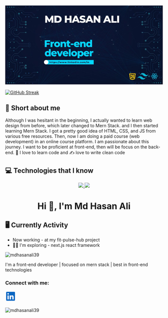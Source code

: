 ![The San Juan Mountains are beautiful!](https://raw.githubusercontent.com/mdhasanali39/mdhasanali39/main/assests/github-cover.jpg "md hasan ali github profile cover image")

[![GitHub Streak](https://github-readme-streak-stats.herokuapp.com?user=mdhasanali39&theme=tokyonight)](https://git.io/streak-stats)

## <strong>👦 Short about me</strong>
<p>
  Although I was hesitant in the beginning, I actually wanted to learn web design from before, which later changed to Mern Stack. and I then started learning Mern Stack. I got a pretty good idea of HTML, CSS, and JS from various free resources. Then, now  I am doing a paid course (web development) in an online course platform. I am passionate about this journey.
I want to be proficient at front-end, then will be focus on the back-end.
📝 I love to learn code and ✍ love to write clean code
</p>

## <strong>💻 Technologies that I know</strong>
<p align="center">
  <a href="https://skillicons.dev">
    <img src="https://skillicons.dev/icons?i=html,css,js,react," />
  </a>
  <a href="https://skillicons.dev">
    <img src="https://skillicons.dev/icons?i=nodejs,expressjs,mongodb,tailwind,firebase," />
  </a>

</p>

<h1 align="center">Hi 👋, I'm Md Hasan Ali</h1>

## <strong>🖥 Currently Activity</strong>
 - Now working - at my fit-pulse-hub project
 - 👨‍💻 I'm exploring - next.js  react framework
 

<p align="left"> <img src="https://komarev.com/ghpvc/?username=mdhasanali39&label=Profile%20views&color=0e75b6&style=flat" alt="mdhasanali39" /> </p>

I'm a front-end developer | focused on mern stack | best in front-end technologies

<h3 align="left">Connect with me:</h3>
<p align="left">
<a href="https://www.linkedin.com/in/hasanalicoder/" target="blank"><svg xmlns="http://www.w3.org/2000/svg" viewBox="0 0 24 24" data-supported-dps="24x24" fill="#0A66C2" class="mercado-match" width="34" height="34" focusable="false">
      <path d="M20.5 2h-17A1.5 1.5 0 002 3.5v17A1.5 1.5 0 003.5 22h17a1.5 1.5 0 001.5-1.5v-17A1.5 1.5 0 0020.5 2zM8 19H5v-9h3zM6.5 8.25A1.75 1.75 0 118.3 6.5a1.78 1.78 0 01-1.8 1.75zM19 19h-3v-4.74c0-1.42-.6-1.93-1.38-1.93A1.74 1.74 0 0013 14.19a.66.66 0 000 .14V19h-3v-9h2.9v1.3a3.11 3.11 0 012.7-1.4c1.55 0 3.36.86 3.36 3.66z"></path>
    </svg></a>
</p>



<p><img align="center" src="https://github-readme-stats.vercel.app/api/top-langs?username=mdhasanali39&show_icons=true&locale=en&layout=compact" alt="mdhasanali39" /></p>
